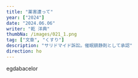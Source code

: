 ```yaml
---
title: "薬害遭って"
year: ["2024"]
date: "2024.06.06"
writer: "乾 洋典"
thumbNa: /images/021_1.png
tag: ["文章", "くすり"]
description: "サリドマイド訴訟。催眠鎮静剤として承認"
direction: ho
---
```


egdabacelor
<!--
## サリドマイド訴訟
- ```催眠鎮静剤```として承認
- 妊娠した女性が服用すると、血液—胎盤関門を通過し胎児へ移行し、出生児に先天異常（サリドマイド胎芽症）が発生
- 1974年に和解が成立
- 光学異性体をもち、S体に催眠鎮静作用はなく、血管新生を妨げるという副作用が存在
- R体だけを摂取したとしても体内でS体に転換してしまう

## スモン訴訟
- スモン（SMON）とは亜急性脊髄視神経症のこと
- 整腸剤として販売されたキノホルム製剤が原因でスモンに罹患したことによる損害賠償訴訟
- 腹部の膨満感に始まり、激しい腹痛を伴う下痢を生じ、次第に下半身の痺れや脱力感といった症状が現れる
- 1979年に和解が成立
- 麻痺は上半身へと広がり全身症状が現れ、失明することも

## HIV訴訟
- 血友病の治療として用いられる血液凝固因子製剤の原料血漿にHIV（ヒト免疫不全ウイルス）が混入
- 国と製薬企業が被告として提訴
- 1996年に和解が成立

## CJD訴訟
- CJD(クロイツフェルト・ヤコブ病)のことで、細菌やウイルスではなくタンパク質の一種であるプリオンが原因で発症
- 脳の組織に感染することで次第に認知症に類似した症状が現れ、死に至る重篤な神経難病
- 脳外科手術等に用いられていたヒト乾燥硬膜を介してCJDに罹患した
- 2002年に和解が成立


>
> <引用元>
> [登録販売者試験頻出！薬害の歴史
](https://www.torokuhanbaisya.com/%E7%99%BB%E9%8C%B2%E8%B2%A9%E5%A3%B2%E8%80%85%E8%A9%A6%E9%A8%93%E9%A0%BB%E5%87%BA%EF%BC%81%E3%80%80%E8%96%AC%E5%AE%B3%E3%81%AE%E6%AD%B4%E5%8F%B2/ "登録販売者.com")
-->